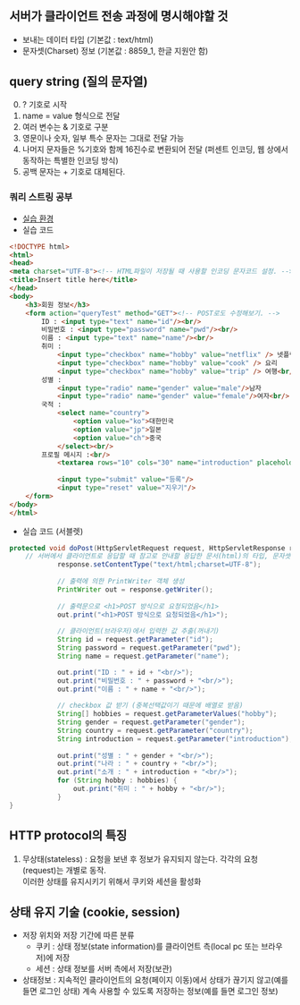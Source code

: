 #

## 서버가 클라이언트 전송 과정에 명시해야할 것
- 보내는 데이터 타입 (기본값 : text/html)
- 문자셋(Charset) 정보 (기본값 : 8859_1, 한글 지원안 함)

## query string (질의 문자열)
0. ? 기호로 시작
1. name = value 형식으로 전달
2. 여러 변수는 & 기호로 구분
3. 영문이나 숫자, 일부 특수 문자는 그대로 전달 가능
4. 나머지 문자들은 %기호와 함께 16진수로 변환되어 전달 (퍼센트 인코딩, 웹 상에서 동작하는 특별한 인코딩 방식)
5. 공백 문자는 + 기호로 대체된다.

### 쿼리 스트링 공부
- [실습 환경](https://www.w3schools.com/html/tryit.asp?filename=tryhtml_elem_input)
- 실습 코드
```html
<!DOCTYPE html>
<html>
<head>
<meta charset="UTF-8"><!-- HTML파일이 저장될 때 사용할 인코딩 문자코드 설정. -->
<title>Insert title here</title>
</head>
<body>
	<h3>회원 정보</h3>
	<form action="queryTest" method="GET"><!-- POST로도 수정해보기. -->
		ID : <input type="text" name="id"/><br/>
		비밀번호 : <input type="password" name="pwd"/><br/>
		이름 : <input type="text" name="name"/><br/>
		취미 :
			<input type="checkbox" name="hobby" value="netflix" /> 넷플릭스 보기
			<input type="checkbox" name="hobby" value="cook" /> 요리
			<input type="checkbox" name="hobby" value="trip" /> 여행<br/>
		성별 : 
			<input type="radio" name="gender" value="male"/>남자
			<input type="radio" name="gender" value="female"/>여자<br/>
		국적 : 
			<select name="country">
				<option value="ko">대한민국
				<option value="jp">일본
				<option value="ch">중국
			</select><br/>
		프로필 메시지 :<br/>
			<textarea rows="10" cols="30" name="introduction" placeholder="프로필 메시지를 작성하세요"></textarea><br/>
			
			<input type="submit" value="등록"/>
			<input type="reset" value="지우기"/>
	</form>
</body>
</html>
```

- 실습 코드 (서블렛)
```java
protected void doPost(HttpServletRequest request, HttpServletResponse response) throws ServletException, IOException {
    // 서버에서 클라이언트로 응답할 때 참고로 안내할 응답한 문서(html)의 타입, 문자셋 지정
            response.setContentType("text/html;charset=UTF-8");
            
            // 출력에 의한 PrintWriter 객체 생성
            PrintWriter out = response.getWriter();
            
            // 출력문으로 <h1>POST 방식으로 요청되었음</h1>
            out.print("<h1>POST 방식으로 요청되었음</h1>");
            
            // 클라이언트(브라우저)에서 입력한 값 추출(꺼내기)
            String id = request.getParameter("id");
            String password = request.getParameter("pwd");
            String name = request.getParameter("name");

            out.print("ID : " + id + "<br/>");
            out.print("비밀번호 : " + password + "<br/>");
            out.print("이름 : " + name + "<br/>");
        
            // checkbox 값 받기 (중복선택값이기 때문에 배열로 받음)
            String[] hobbies = request.getParameterValues("hobby");
            String gender = request.getParameter("gender");
            String country = request.getParameter("country");
            String introduction = request.getParameter("introduction");
            
            out.print("성별 : " + gender + "<br/>");
            out.print("나라 : " + country + "<br/>");
            out.print("소개 : " + introduction + "<br/>");
            for (String hobby : hobbies) {
                out.print("취미 : " + hobby + "<br/>");	
            }
}
```
## HTTP protocol의 특징
1. 무상태(stateless) : 요청을 보낸 후 정보가 유지되지 않는다. 각각의 요청(request)는 개별로 동작.   
                      이러한 상태를 유지시키기 위해서 쿠키와 세션을 활성화

## 상태 유지 기술 (cookie, session)
- 저장 위치와 저장 기간에 따른 분류
    - 쿠키 : 상태 정보(state information)를 클라이언트 측(local pc 또는 브라우저)에 저장
    - 세션 : 상태 정보를 서버 측에서 저장(보관)
- 상태정보 : 지속적인 클라이언트의 요청(페이지 이동)에서 상태가 끊기지 않고(예를 들면 로그인 상태) 계속 사용할 수 있도록 저장하는 정보(예를 들면 로그인 정보)
